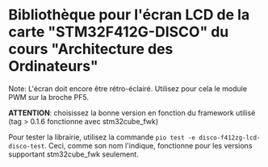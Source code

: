# Bibliothèque pour l'écran LCD de la carte "STM32F412G-DISCO" du cours "Architecture des Ordinateurs"

Note: L'écran doit encore être rétro-éclairé. Utilisez pour cela le module PWM sur la broche PF5.

**ATTENTION**: choisissez la bonne version en fonction du framework utilisé 
               (tag > 0.1.6 fonctionne avec stm32cube_fwk)

Pour tester la librairie, utilisez la commande `pio test -e disco-f412zg-lcd-disco-test`.
Ceci, comme son nom l'indique, fonctionne pour les versions supportant stm32cube_fwk
seulement.